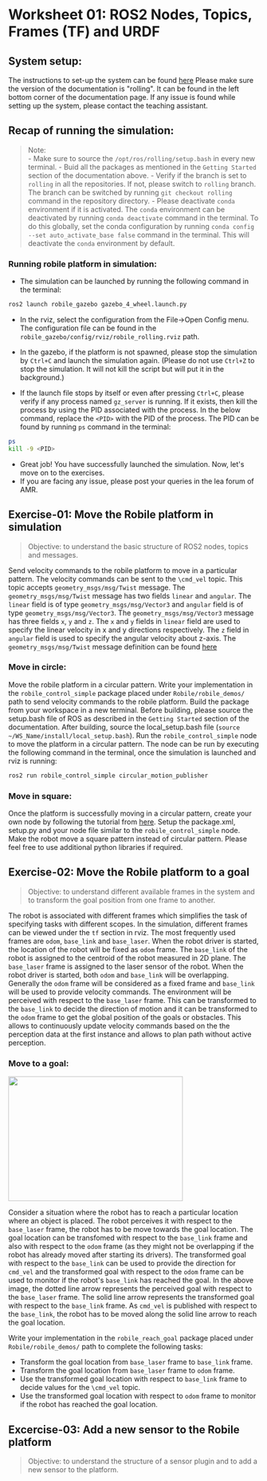 Worksheet 01: ROS2 Nodes, Topics, Frames (TF) and URDF
====================================

System setup:
-------------
The instructions to set-up the system can be found [here](https://robile-amr.readthedocs.io/en/rolling/getting_started.html)
Please make sure the version of the documentation is "rolling". It can be found in the left bottom corner of the documentation page. If any issue is found while setting up the system, please contact the teaching assistant.

Recap of running the simulation:
-------------------------------
> Note:  
      - Make sure to source the `/opt/ros/rolling/setup.bash` in every new terminal.
      - Buid all the packages as mentioned in the `Getting Started` section of the documentation above.
      - Verify if the branch is set to `rolling` in all the repositories. If not, please switch to `rolling` branch. The branch can be switched by running `git checkout rolling` command in the repository directory.
      - Please deactivate `conda` environment if it is activated. The `conda` environment can be deactivated by running `conda deactivate` command in the terminal. To do this globally, set the conda configuration by running `conda config --set auto_activate_base false` command in the terminal. This will deactivate the `conda` environment by default.

### Running robile platform in simulation:

* The simulation can be launched by running the following command in the terminal:
```bash 
ros2 launch robile_gazebo gazebo_4_wheel.launch.py
```
* In the rviz, select the configuration from the File->Open Config menu. The configuration file can be found in the `robile_gazebo/config/rviz/robile_rolling.rviz` path.

* In the gazebo, if the platform is not spawned, please stop the simulation by `Ctrl+C` and launch the simulation again. (Please do not use `Ctrl+Z` to stop the simulation. It will not kill the script but will put it in the background.)

* If the launch file stops by itself or even after pressing `Ctrl+C`, please verify if any process named `gz_server` is running. If it exists, then kill the process by using the PID associated with the process. In the below command, replace the `<PID>` with the PID of the process. The PID can be found by running `ps` command in the terminal:
```bash
ps
kill -9 <PID>
```

* Great job! You have successfully launched the simulation. Now, let's move on to the exercises.
* If you are facing any issue, please post your queries in the lea forum of AMR.

Exercise-01: Move the Robile platform in simulation
----------------------------------------------------

> Objective: to understand the basic structure of ROS2 nodes, topics and messages.

Send velocity commands to the robile platform to move in a particular pattern. The velocity commands can be sent to the `\cmd_vel` topic. This topic accepts `geometry_msgs/msg/Twist` message. The `geometry_msgs/msg/Twist` message has two fields `linear` and `angular`. The `linear` field is of type `geometry_msgs/msg/Vector3` and `angular` field is of type `geometry_msgs/msg/Vector3`. The `geometry_msgs/msg/Vector3` message has three fields `x`, `y` and `z`. The `x` and `y` fields in `linear` field are used to specify the linear velocity in x and y directions respectively. The `z` field in `angular` field is used to specify the angular velocity about z-axis. The `geometry_msgs/msg/Twist` message definition can be found [here](https://docs.ros2.org/foxy/api/geometry_msgs/msg/Twist.html)

### Move in circle:

Move the robile platform in a circular pattern. Write your implementation in the `robile_control_simple` package placed under `Robile/robile_demos/` path to send velocity commands to the robile platform. Build the package from your workspace in a new terminal. Before building, please source the setup.bash file of ROS as described in the `Getting Started` section of the documentation. After building, source the local_setup.bash file (`source ~/WS_Name/install/local_setup.bash`). Run the `robile_control_simple` node to move the platform in a circular pattern. The node can be run by executing the following command in the terminal, once the simulation is launched and rviz is running:

```bash
ros2 run robile_control_simple circular_motion_publisher
```

### Move in square:

Once the platform is successfully moving in a circular pattern, create your own node by following the tutorial from [here](https://docs.ros.org/en/rolling/Tutorials/Beginner-Client-Libraries/Writing-A-Simple-Py-Publisher-And-Subscriber.html). Setup the package.xml, setup.py and your node file similar to the `robile_control_simple` node. Make the robot move a square pattern instead of circular pattern. Please feel free to use additional python libraries if required.


Exercise-02: Move the Robile platform to a goal
------------------------------------------------

> Objective: to understand different available frames in the system and to transform the goal position from one frame to another.

The robot is associated with different frames which simplifies the task of specifying tasks with different scopes. In the simulation, different frames can be viewed under the `tf` section in rviz. The most frequently used frames are `odom`, `base_link` and `base_laser`. When the robot driver is started, the location of the robot will be fixed as `odom` frame. The `base_link` of the robot is assigned to the centroid of the robot measured in 2D plane. The `base_laser` frame is assigned to the laser sensor of the robot. When the robot driver is started, both `odom` and `base_link` will be overlapping. Generally the `odom` frame will be considered as a fixed frame and `base_link` will be used to provide velocity commands. The environment will be perceived with respect to the `base_laser` frame. This can be transformed to the `base_link` to decide the direction of motion and it can be transformed to the `odom` frame to get the global position of the goals or obstacles. This allows to continuously update velocity commands based on the the perception data at the first instance and allows to plan path without active perception.

### Move to a goal:

<img src="../bitmaps/robile_ws0_ex_02" width="350" height="250">

Consider a situation where the robot has to reach a particular location where an object is placed. The robot perceives it with respect to the `base_laser` frame, the robot has to be move towards the goal location. The goal location can be transfomed with respect to the `base_link` frame and also with respect to the `odom` frame (as they might not be overlapping if the robot has already moved after starting its drivers). The transformed goal with respect to the `base_link` can be used to provide the direction for `cmd_vel` and the transformed goal with respect to the `odom` frame can be used to monitor if the robot's `base_link` has reached the goal. In the above image, the dotted line arrow represents the perceived goal with respect to the `base_laser` frame. The solid line arrow represents the transformed goal with respect to the `base_link` frame. As `cmd_vel` is published with respect to the `base_link`, the robot has to be moved along the solid line arrow to reach the goal location. 


Write your implementation in the `robile_reach_goal` package placed under `Robile/robile_demos/` path to complete the following tasks:
* Transform the goal location from `base_laser` frame to `base_link` frame.
* Transform the goal location from `base_laser` frame to `odom` frame.
* Use the transformed goal location with respect to `base_link` frame to decide values for the `\cmd_vel` topic.
* Use the transformed goal location with respect to `odom` frame to monitor if the robot has reached the goal location.

Excercise-03: Add a new sensor to the Robile platform
------------------------------------------------------

> Objective: to understand the structure of a sensor plugin and to add a new sensor to the platform.